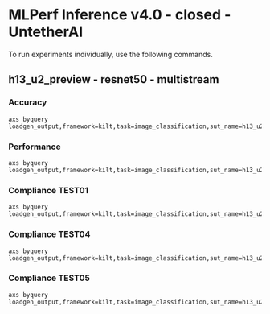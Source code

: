 
# MLPerf Inference v4.0 - closed - UntetherAI

To run experiments individually, use the following commands.

## h13_u2_preview - resnet50 - multistream

### Accuracy  

```
axs byquery loadgen_output,framework=kilt,task=image_classification,sut_name=h13_u2_preview,device=uai,loadgen_mode=AccuracyOnly,loadgen_scenario=MultiStream
```

### Performance 

```
axs byquery loadgen_output,framework=kilt,task=image_classification,sut_name=h13_u2_preview,device=uai,loadgen_mode=PerformanceOnly,loadgen_compliance_test-,loadgen_scenario=MultiStream,loadgen_target_latency=0.3
```

### Compliance TEST01

```
axs byquery loadgen_output,framework=kilt,task=image_classification,sut_name=h13_u2_preview,device=uai,loadgen_mode=PerformanceOnly,loadgen_compliance_test=TEST01,loadgen_scenario=MultiStream,loadgen_target_latency=0.3
```

### Compliance TEST04

```
axs byquery loadgen_output,framework=kilt,task=image_classification,sut_name=h13_u2_preview,device=uai,loadgen_mode=PerformanceOnly,loadgen_compliance_test=TEST04,loadgen_scenario=MultiStream,loadgen_target_latency=0.3
```

### Compliance TEST05

```
axs byquery loadgen_output,framework=kilt,task=image_classification,sut_name=h13_u2_preview,device=uai,loadgen_mode=PerformanceOnly,loadgen_compliance_test=TEST05,loadgen_scenario=MultiStream,loadgen_target_latency=0.3
```


